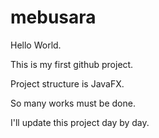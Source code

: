 # mebusara
Hello World.

This is my first github project. 

Project structure is JavaFX.

So many works must be done.

I'll update this project day by day.

